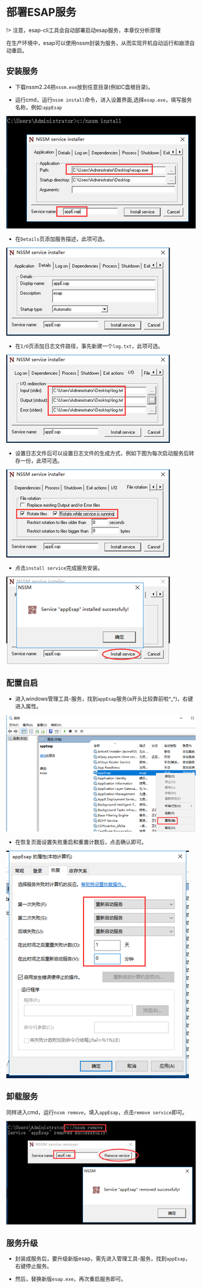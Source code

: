 # 部署ESAP服务
!> 注意，esap-cli工具会自动部署启动esap服务，本章仅分析原理

在生产环境中，esap可以使用nssm封装为服务，从而实现开机自动运行和崩溃自动重启。

## 安装服务
* 下载nssm2.24把`nssm.exe`放到任意目录(例如C盘根目录)。

* 运行cmd，运行`nssm install`命令，进入设置界面,选择`esap.exe`，填写服务名称，例如:`appEsap`

![](/img/dep-1.png)

* 在`Details`页添加服务描述，此项可选。

![](/img/dep-2.png)

* 在`I/O`页添加日志文件路径，事先新建一个`log.txt`，此项可选。

![](/img/dep-3.png)

* 设置日志文件后可以设置日志文件的生成方式，例如下图为每次启动服务后转存一份，此项可选。

![](/img/dep-4.png)

* 点击`install service`完成服务安装。

![](/img/dep-5.png)

## 配置自启

* 进入windows管理工具-服务，找到`appEsap`服务(a开头比较靠前啦^_^)，右键进入属性。

![](/img/dep-6.png)

* 在恢复页面设置失败重启和重置计数后，点击确认即可。

![](/img/dep-7.png)

## 卸载服务
同样进入cmd，运行`nssm remove`，填入`appEsap`，点击`remove service`即可。

![](/img/dep-8.png)

## 服务升级
* 封装成服务后，要升级新版esap，需先进入管理工具-服务，找到`appEsap`，右键停止服务。

* 然后，替换新版`esap.exe`，再次重启服务即可。